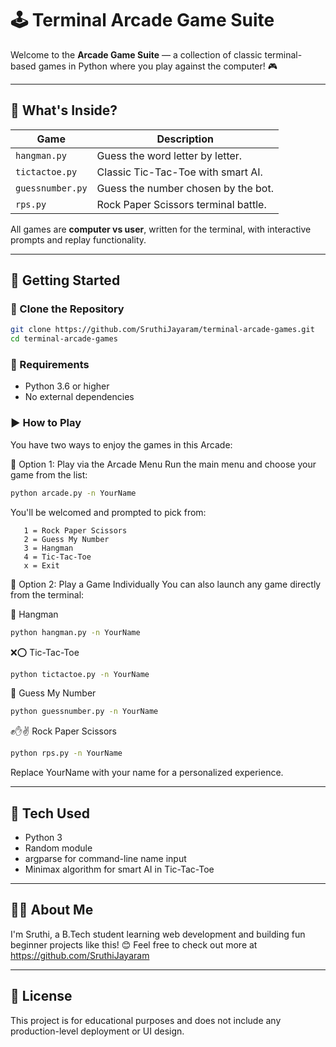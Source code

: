 # 🕹️ Terminal Arcade Game Suite

Welcome to the **Arcade Game Suite** — a collection of classic terminal-based games in Python where you play against the computer! 🎮

---

## 🎯 What's Inside?

| Game             | Description                          |
|------------------|--------------------------------------|
| `hangman.py`     | Guess the word letter by letter.     |
| `tictactoe.py`   | Classic Tic-Tac-Toe with smart AI.   |
| `guessnumber.py` | Guess the number chosen by the bot.  |
| `rps.py`         | Rock Paper Scissors terminal battle. |

All games are **computer vs user**, written for the terminal, with interactive prompts and replay functionality.

---

## 🚀 Getting Started

### 📁 Clone the Repository

```bash
git clone https://github.com/SruthiJayaram/terminal-arcade-games.git
cd terminal-arcade-games
```

### 🐍 Requirements

- Python 3.6 or higher
- No external dependencies

### ▶️ How to Play

You have two ways to enjoy the games in this Arcade:

🔹 Option 1: Play via the Arcade Menu
Run the main menu and choose your game from the list:

```bash
python arcade.py -n YourName
```

You'll be welcomed and prompted to pick from:
 ```text
    1 = Rock Paper Scissors
    2 = Guess My Number 
    3 = Hangman 
    4 = Tic-Tac-Toe 
    x = Exit 
``` 

🔹 Option 2: Play a Game Individually
You can also launch any game directly from the terminal:

🧠 Hangman
```bash
python hangman.py -n YourName
```

❌⭕ Tic-Tac-Toe
```bash
python tictactoe.py -n YourName
```

🔢 Guess My Number
```bash
python guessnumber.py -n YourName
```

✊✋✌️ Rock Paper Scissors
```bash
python rps.py -n YourName
```

Replace YourName with your name for a personalized experience.

---

## 🧠 Tech Used

- Python 3
- Random module
- argparse for command-line name input
- Minimax algorithm for smart AI in Tic-Tac-Toe

---

## 🙋‍♀️ About Me

I'm Sruthi, a B.Tech student learning web development and building fun beginner projects like this! 😊 Feel free to check out more at https://github.com/SruthiJayaram

---

## 📄 License

This project is for educational purposes and does not include any production-level deployment or UI design.